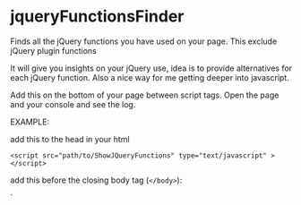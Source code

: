 jqueryFunctionsFinder
=====================

Finds all the jQuery functions you have used on your page.
This exclude jQuery plugin functions


It will give you insights on your jQuery use, idea is to provide
alternatives for each jQuery function. Also a nice way for me getting
deeper into javascript.


Add this on the bottom of your page between script tags.
Open the page and your console and see the log.



                      
EXAMPLE:

add this to the head in your html

`<script src="path/to/ShowJQueryFunctions" type="text/javascript" ></script> `

add this before the closing body tag (`</body>`):

`<script>
var jqf = new ShowJQueryFunctions();
    jqf.init( ['ShowJQueryFunctions.js','jquery.min.js'] );
<script>`
